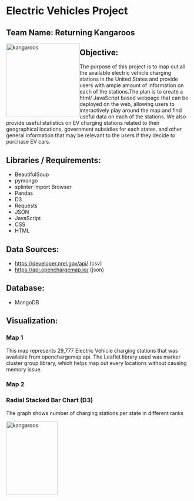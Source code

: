 # Electric Vehicles Project
## Team Name: Returning Kangaroos
 
<img src="https://ih1.redbubble.net/image.191575280.8841/st,small,845x845-pad,1000x1000,f8f8f8.u3.jpg"
     alt="kangaroos"
     style="float: left" width='200' height='200'/>


## Objective:

The purpose of this project is to map out all the available electric vehicle charging stations in the United States and provide users with ample amount of information on each of the stations.The plan is to create a html/ JavaScript based webpage that can be deployed on the web, allowing users to interactively play around the map and find useful data on each of the stations. We also provide useful statistics on EV charging stations related to their geographical locations, government subsidies for each states, and other general information that may be relevant to the users if they decide to purchase EV cars.


## Libraries / Requirements:
* BeautifulSoup
* pymongo
* splinter import Browser
* Pandas
* D3
* Requests
* JSON
* JavaScript
* CSS
* HTML


## Data Sources:

* https://developer.nrel.gov/api/ (csv)
* https://api.openchargemap.io/ (json)


## Database:

* MongoDB


## Visualization:
### Map 1
This map represents 29,777 Electric Vehicle charging stations that was available from openchargemap api. The Leaflet library used was marker cluster group library, which helps map out every locations without causing memory issue.
### Map 2

### Radial Stacked Bar Chart (D3)
The graph shows number of charging stations per state in different ranks

<img src="https://i.pinimg.com/originals/18/8c/a7/188ca7f03d2282765b57fb602f1a7235.jpg"
     alt="kangaroos"
     style="float: left" width='140' height='200'/>


